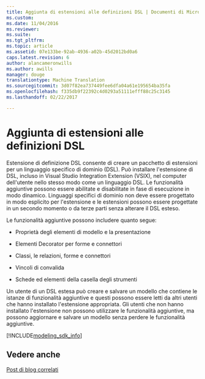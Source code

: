 ```yaml
---
title: Aggiunta di estensioni alle definizioni DSL | Documenti di Microsoft
ms.custom: 
ms.date: 11/04/2016
ms.reviewer: 
ms.suite: 
ms.tgt_pltfrm: 
ms.topic: article
ms.assetid: 07e133be-92ab-4936-a02b-45d2012bd0a6
caps.latest.revision: 6
author: alancameronwills
ms.author: awills
manager: douge
translationtype: Machine Translation
ms.sourcegitcommit: 3d07f82ea737449fee6dfa04a61e195654ba35fa
ms.openlocfilehash: f335db9f22392c4d0293a51111efff88c25c3145
ms.lasthandoff: 02/22/2017

---
```

# <a name="adding-extensions-to-dsl-definitions"></a>Aggiunta di estensioni alle definizioni DSL
Estensione di definizione DSL consente di creare un pacchetto di estensioni per un linguaggio specifico di dominio (DSL). Può installare l'estensione di DSL, incluso in Visual Studio Integration Extension (VSIX), nel computer dell'utente nello stesso modo come un linguaggio DSL. Le funzionalità aggiuntive possono essere abilitate e disabilitate in fase di esecuzione in modo dinamico. Linguaggi specifici di dominio non deve essere progettato in modo esplicito per l'estensione e le estensioni possono essere progettate in un secondo momento o da terze parti senza alterare il DSL esteso.  
  
 Le funzionalità aggiuntive possono includere quanto segue:  
  
-   Proprietà degli elementi di modello e la presentazione  
  
-   Elementi Decorator per forme e connettori  
  
-   Classi, le relazioni, forme e connettori  
  
-   Vincoli di convalida  
  
-   Schede ed elementi della casella degli strumenti  
  
 Un utente di un DSL estesa può creare e salvare un modello che contiene le istanze di funzionalità aggiuntive e questi possono essere letti da altri utenti che hanno installato l'estensione appropriata. Gli utenti che non hanno installato l'estensione non possono utilizzare le funzionalità aggiuntive, ma possono aggiornare e salvare un modello senza perdere le funzionalità aggiuntive.  

[!INCLUDE[modeling_sdk_info](includes/modeling_sdk_info.md)]

## <a name="see-also"></a>Vedere anche  
 [Post di blog correlati](https://blogs.msdn.microsoft.com/visualstudioalm/tag/code-index/)

